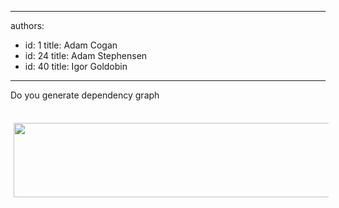 

---
authors:
  - id: 1
    title: Adam Cogan
  - id: 24
    title: Adam Stephensen
  - id: 40
    title: Igor Goldobin
---




<span class='intro'> Do you generate dependency graph </span>

​<img width="685" height="209" src="/SoftwareDevelopment/RulestobetterArchitectureandCodeReview/PublishingImages/TimePRODependence.png" class="ssw-rteStyle-ImageArea" alt="" style="height&#58;119px;width&#58;620px;margin&#58;5px;" /><br><br>


